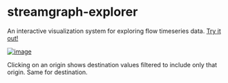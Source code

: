 # streamgraph-explorer
An interactive visualization system for exploring flow timeseries data. [Try it out!](https://curran.github.io/streamgraph-explorer/)

[![image](https://user-images.githubusercontent.com/68416/29361719-7bba632c-82a6-11e7-8fb6-e01b539e340e.png)](https://curran.github.io/streamgraph-explorer/)

Clicking on an origin shows destination values filtered to include only that origin. Same for destination.
